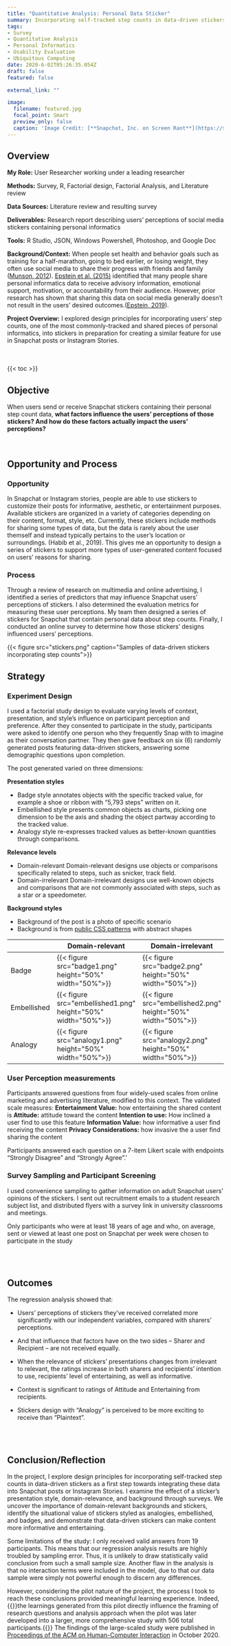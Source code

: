 ```yaml
---
title: "Quantitative Analysis: Personal Data Sticker"
summary: Incorporating self-tracked step counts in data-driven stickers and explored integrating personal informatics data into Snapchat posts or Instagram Stories.
tags:  
- Survey
- Quantitative Analysis
- Personal Informatics
- Usability Evaluation
- Ubiquitous Computing
date: 2020-6-02T05:26:35.054Z
draft: false
featured: false

external_link: ""

image:
  filename: featured.jpg
  focal_point: Smart
  preview_only: false
  caption: 'Image Credit: [**Snapchat, Inc. on Screen Rant**](https://screenrant.com/snapchat-stickers-premade-custom-snaps-explained/)'
---
```


## Overview

**My Role:** User Researcher working under a leading researcher 

**Methods:** Survey, R, Factorial design, Factorial Analysis, and Literature review 

**Data Sources:** Literature review and resulting survey  

**Deliverables:** Research report describing users’ perceptions of social media stickers containing personal informatics 

**Tools:** R Studio, JSON, Windows Powershell, Photoshop, and Google Doc 

**Background/Context:** When people set health and behavior goals such as training for a half-marathon, going to bed earlier, or losing weight, they often use social media to share their progress with friends and family ([Munson, 2012](https://ieeexplore.ieee.org/abstract/document/6240359)). [Epstein et al. (2015)](https://dl.acm.org/doi/abs/10.1145/2675133.2675135) identified that many people share personal informatics data to receive advisory information, emotional support, motivation, or accountability from their audience. However, prior research has shown that sharing this data on social media generally doesn’t not result in the users’ desired outcomes.([Epstein, 2019](https://par.nsf.gov/biblio/10158861)).  

**Project Overview:** I explored design principles for incorporating users’ step counts, one of the most commonly-tracked and shared pieces of personal informatics, into stickers in preparation for creating a similar feature for use in Snapchat posts or Instagram Stories.


</br>
</br>
{{< toc >}} 

## Objective

When users send or receive Snapchat stickers containing their personal step count data, **what factors influence the users’ perceptions of those stickers? And how do these factors actually impact the users’ perceptions?** 

</br>

## Opportunity and Process

### Opportunity

In Snapchat or Instagram stories, people are able to use stickers to customize their posts for informative, aesthetic, or entertainment purposes. Available stickers are organized in a variety of categories depending on their content, format, style, etc. Currently, these stickers include methods for sharing some types of data, but the data is rarely about the user themself and instead typically pertains to the user’s location or surroundings. (Habib et al., 2019). This gives me an opportunity to design a series of stickers to support more types of user-generated content focused on users’ reasons for sharing. 


### Process

Through a review of research on multimedia and online advertising, I identified a series of predictors that may influence Snapchat users’ perceptions of stickers. I also determined the evaluation metrics for measuring these user perceptions. My team then designed a series of stickers for Snapchat that contain personal data about step counts. Finally, I conducted an online survey to determine how those stickers’ designs influenced users’ perceptions.  


{{< figure src="stickers.png" caption="Samples of data-driven stickers incorporating step counts">}}
</br>

## Strategy

### Experiment Design
I used a factorial study design to evaluate varying levels of context, presentation, and style’s influence on participant perception and preference. After they consented to participate in the study, participants were asked to identify one person who they frequently Snap with to imagine as their conversation partner. They then gave feedback on six (6) randomly generated posts featuring data-driven stickers, answering some demographic questions upon completion.

The post generated varied on three dimensions:

**Presentation styles**
* Badge style annotates objects with the specific tracked value, for example a shoe or ribbon with “5,793 steps” written on it. 
* Embellished style presents common objects as charts, picking one dimension to be the axis and shading the object partway according to the tracked value.
* Analogy style re-expresses tracked values as better-known quantities through comparisons. 

**Relevance levels** 
* Domain-relevant
  Domain-relevant designs use objects or comparisons specifically related to steps, such as snicker,  track field.  
* Domain-irrelevant
  Domain-irrelevant designs use well-known objects and comparisons that are not commonly associated with steps, such as a star or a speedometer. 

**Background styles**
* Background of the post is a photo of specific scenario
* Background is from [public CSS patterns](https://leaverou.github.io/css3patterns/) with abstract shapes  


|             | Domain-relevant                       | Domain-irrelevant                     |
|-------------|---------------------------------------|---------------------------------------|
| Badge       | {{< figure src="badge1.png" height="50%" width="50%">}}       | {{< figure src="badge2.png" height="50%" width="50%">}}       |
| Embellished | {{< figure src="embellished1.png" height="50%" width="50%">}} | {{< figure src="embellished2.png" height="50%" width="50%">}} |
| Analogy     | {{< figure src="analogy1.png" height="50%" width="50%">}}     | {{< figure src="analogy2.png" height="50%" width="50%">}}     |


### User Perception measurements

Participants answered questions from four widely-used scales from online marketing and advertising literature, modified to this context.
The validated scale measures:
**Entertainment Value:**  how entertaining the shared content is
**Attitude:** attitude toward the content 
**Intention to use:** How inclined a user find to use this feature
**Information Value:** how informative a user find receiving the content 
**Privacy Considerations:** how invasive the a user find sharing the content 
 
Participants answered each question on a 7-item Likert scale with endpoints “Strongly Disagree” and “Strongly Agree”.’ 

### Survey Sampling and Participant Screening
I used convenience sampling to gather information on adult Snapchat users’ opinions of the stickers. I sent out recruitment emails to a student research subject list, and distributed flyers with a survey link in university classrooms and meetings.

Only participants who were at least 18 years of age and who, on average, sent or viewed at least one post on Snapchat per week were chosen to participate in the study

</br>
</br>

## Outcomes 

The regression analysis showed that: 
- Users’ perceptions of stickers they’ve received correlated more significantly with our independent variables, compared with sharers’ perceptions. 

- And that influence that factors have on the two sides – Sharer and Recipient – are not received equally. 

- When the relevance of stickers’ presentations changes from irrelevant to relevant, the ratings increase in both sharers and recipients’ intention to use, recipients’ level of entertaining, as well as informative. 

- Context is significant to ratings of Attitude and Entertaining from recipients.

- Stickers design with “Analogy” is perceived to be more exciting to receive than “Plaintext”. 
</br>
</br>

## Conclusion/Reflection

In the project, I explore design principles for incorporating self-tracked step counts in data-driven stickers as a first step towards integrating these data into Snapchat posts or Instagram Stories. I examine the effect of a sticker’s presentation style, domain-relevance, and background through surveys. We uncover the importance of domain-relevant backgrounds and stickers, identify the situational value of stickers styled as analogies, embellished, and badges, and demonstrate that data-driven stickers can make content more informative and entertaining. 

Some limitations of the study: I only received valid answers from 19 participants. This means that our regression analysis results are highly troubled by sampling error. Thus, it is unlikely to draw statistically valid conclusion from such a small sample size. Another flaw in the analysis is that no interaction terms were included in the model, due to that our data sample were simply not powerful enough to discern any differences. 

However, considering the pilot nature of the project, the process I took to reach these conclusions provided meaningful learning experience. Indeed, {{<hl>}}the learnings generated from this pilot directly influence the framing of research questions and analysis approach when the pilot was later developed into a larger, more comprehensive study with 506 total participants.{{</hl>}} The findings of the large-scaled study were published in  [Proceedings of the ACM on Human-Computer Interaction](https://dl.acm.org/doi/abs/10.1145/3415166) in October 2020.


